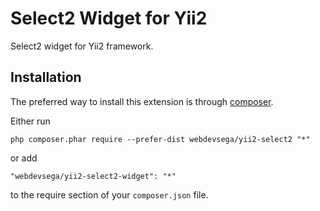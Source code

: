 Select2 Widget for Yii2
===================
Select2 widget for Yii2 framework.

Installation
------------

The preferred way to install this extension is through [composer](http://getcomposer.org/download/).

Either run

```
php composer.phar require --prefer-dist webdevsega/yii2-select2 "*"
```

or add

```
"webdevsega/yii2-select2-widget": "*"
```

to the require section of your `composer.json` file.

